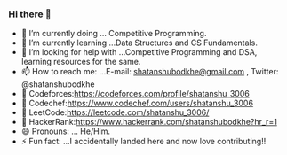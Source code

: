 ### Hi there 👋

- 🔭 I’m currently doing ... Competitive Programming.
- 🌱 I’m currently learning ...Data Structures and CS Fundamentals.
- 🤔 I’m looking for help with ...Competitive Programming and DSA, learning resources for the same.
- 📫 How to reach me: ...E-mail: shatanshubodkhe@gmail.com , Twitter: @shatanshubodkhe
- 👾 Codeforces:https://codeforces.com/profile/shatanshu_3006
- 👾 Codechef:https://www.codechef.com/users/shatanshu_3006
- 👾 LeetCode:https://leetcode.com/shatanshu_3006/
- 👾 HackerRank:https://www.hackerrank.com/shatanshubodkhe?hr_r=1
- 😄 Pronouns: ... He/Him.
- ⚡ Fun fact: ...I accidentally landed here and now love contributing!!

<!--
**shatanshu3006/shatanshu3006** is a ✨ _special_ ✨ repository because its `README.md` (this file) appears on your GitHub profile.

Here are some ideas to get you started:

- 🔭 I’m currently doing ... Competitie Programming.
- 🌱 I’m currently learning ...Data Structures and CS Fundamentals.
- 👯 I’m looking to collaborate on ...
- 🤔 I’m looking for help with ...Competitive Programming and DSA, learning resources for the same.
- 💬 Ask me about ...
- 📫 How to reach me: ...E-mail: shatanshubodkhe@gmail.com , Twitter: @shatanshubodkhe
- 😄 Pronouns: ... He/Him.
- ⚡ Fun fact: ...I accidentally landed here and now love contributing!!
-->
